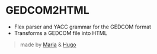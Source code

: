 # GEDCOM2HTML

- Flex parser and YACC grammar for the GEDCOM format
- Transforms a GEDCOM file into HTML


> made by [Maria](https://github.com/mariajbp) & [Hugo](https://github.com/hchexy)
